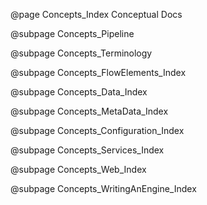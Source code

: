 @page Concepts_Index Conceptual Docs

@subpage Concepts_Pipeline

@subpage Concepts_Terminology

@subpage Concepts_FlowElements_Index

@subpage Concepts_Data_Index

@subpage Concepts_MetaData_Index

@subpage Concepts_Configuration_Index

@subpage Concepts_Services_Index

@subpage Concepts_Web_Index

@subpage Concepts_WritingAnEngine_Index

